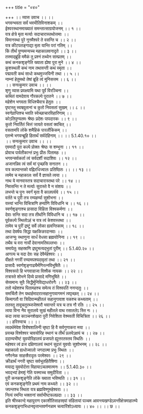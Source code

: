 +++
title = "०४०"

+++
।। व्यास उवाच ।। ।।  
भगवन्भवता सर्वं भवभीतिविनाशकम् ।।  
ईश्वरस्थानमाख्यातं समन्तात्साग्रयोजनम् ।। १ ।।  
यत्र क्षेत्रे मृता मर्त्याः सदाचारास्तथोत्तमाः ।।  
विमानस्था पुरे नूनमैश्वरे ते वसन्ति च ।। २ ।।  
यत्र कीटपतङ्गाद्या मृता यान्ति परां गतिम् ।।  
किं तीर्थं पुण्यमन्यच्च महाकालवनादृते ।। ३ ।।  
तस्माद्ब्रूहि ममैकं तु प्रश्नं तथ्येन साम्प्रतम् ।।  
कथं कनकशृङ्गेति ख्याता ह्येषा पुरा मुने ।। ४ ।।  
कुशस्थली कथं नाम तथावन्ती कथं स्मृता ।।  
पद्मावती कथं साधो कथमुज्जयिनी तथा ।। ५ ।।  
नाम्नां हेतुमथो तेषां ब्रूहि त्वं मुनिसत्तम ।। ६ ।।  
।। सनत्कुमार उवाच ।। ।।  
शृणु व्यास प्रवक्ष्यामि यथा पूर्वं विरञ्चिना ।।  
कथितं वामदेवाय गौरकल्पे पुरातने ।। ७ ।।  
महेशेन भगवता विधिश्चैवात्र हेतुतः ।।  
पृष्टस्तु स्वश्च्युतानां च कुतो निवसतां सुखम् ।। ८ ।।  
स्वर्गप्राप्तिश्च भवति स्वेच्छाचारविहारिणाम् ।।  
कोऽतिपुण्यतमः श्रेष्ठः प्रदेशः पापदारकः ।। ९ ।।  
कुतो निवर्तितं चित्तं जायते वसतां क्वचित् ।।  
वसतामपि लोके शमैहिकं पारलौकिकम् ।।  
एतन्मे भगवन्ब्रूहि हितार्थं सर्वदेहिनाम् ।। ।। 5.1.40.१० ।।  
।। सनत्कुमार उवाच ।। ।।  
एवमादौ पुरा कल्पे प्रोक्तः श्रेष्ठः स शम्भुना ।। ११ ।।  
प्रोवाच पार्वतीकान्तं प्रभुः प्रीतः पितामहः ।।  
भगवन्सर्वकर्ता त्वं सर्वदर्शी सदाशिवः ।। १२ ।।  
अजानन्निव त्वं सर्वं मां पृच्छसि सनातन ।।  
यत्र कल्पान्तको वह्निरधिज्वालः प्रतिष्ठितः ।। ।। १३ ।।  
त्वमेव च महाकालः सर्वं वै ज्ञायते त्वया ।।  
नाथ ये मानवास्तत्र सदाचारास्तथा परे ।। १४ ।।  
निवसन्ति न ते मर्त्याः सुरास्ते वै न संशयः ।।  
लभन्ते च पुनः स्वर्गं मृता वै कालपर्यये ।। १५ ।।  
वर्तते च पुरी तत्र रम्यहर्म्या सुशोभना ।।  
यस्यां भान्ति विचित्राणि हर्म्याणि विविधानि च ।। १६ ।।  
स्वर्णशृङ्गाश्च प्रासादा विहिता विश्वकर्मणा ।।  
देवाः सन्ति सदा तत्र तीर्थानि विविधानि च ।। १७ ।।  
पूर्वकल्पे स्थितोऽहं च यत्र त्वं केशवस्तथा ।।  
तामेव च पुरीं द्रष्टुं सर्वे लोका ह्यवन्तिकाम् ।। १८ ।।  
तथा देवर्षयः सिद्धा यक्षकिन्नरदानवाः ।।  
आजग्मुः स्थाणुना सार्धं वेधसा ब्रह्मयोनिना ।। १९ ।।  
तथैव च वरा नार्यो देवानामतिवल्लभाः ।।  
समापेतुः सहस्राणि द्रष्टुमत्यद्भुतां पुरीम् ।। 5.1.40.२० ।।  
आगत्य च यदा देवः सह देवैर्महेश्वरः ।।  
वीक्षते नगरीं रम्यामपश्यदावृतां तथा ।। २१ ।।  
प्रासादैः स्वर्णशृङ्गाढ्यैर्मणिरत्नविभूषितैः ।।  
विश्वरूपो हि भगवान्राजा विश्वैक नायकः ।। २२ ।।  
तत्रास्ते शोभने दिव्ये प्रासादे मणिभूषिते ।।  
सेव्यमानः सुरैः सिद्धैर्मुनिविद्याधरोरगैः ।। २३ ।।  
ततो महेशश्च पितामहश्च समेत्य तं विश्वपतिं ननन्दतुः ।।  
समर्चितौ तेन यथार्हमादरात्सहानुगावागमनं त्वपृच्छत् ।। २४ ।।  
किमागतौ वा त्रिदिवान्महीतलं सहानुगावाश यकश्च कथ्यताम् ।।  
ततस्तु तावूचतुरब्जजेश्वरौ भवान्तरे यत्र च तत्र नौ रतिः ।। २५ ।।  
त्वया विना नैव सुरालये सुखं महीतले वाथ रसातलेऽ स्ति नः ।।  
कदा त्वया काञ्चनशेखरा पुरी निवेशिता वेश्मवती विचित्रिता ।। २६ ।।  
।। हरिरुवाच ।। ।।  
त्वदर्थमेवेश विशेषशालिनी सृष्टा हि वै सर्वगुणाकरा मया ।।  
प्रयच्छ विश्वेश्वर चावयोरिह स्थानं च तीर्थं प्रलयेऽक्षयं च ।। २७ ।।  
ददाम्यभीष्टं युवयोरिहालयं प्रजापते ह्युत्तरतस्तव स्थितिः ।।  
महेश्वर त्वं व्रज दक्षिणालयं स्थानं सुदत्तं युवयोः सुशोभनम् ।। २८ ।।  
महाकालो ह्यधोज्वालो जगदात्मा प्रभुः स्थितः ।।  
गणैरनेक साहस्रैरादृतः परमेश्वरः ।। २९ ।।  
क्रीडार्थं नगरी सृष्टा सर्वभूतहितैषिणा ।।  
मयाद्य युवयोर्दत्ता विहायाऽचलमात्मनः ।। 5.1.40.३० ।।  
भवद्भ्यां हेमशृं गेति यस्माच्च समुदीरिता ।।  
पुरी कनकशृङ्गेति लोके ख्याता भविष्यति ।। ३१ ।।  
एवं कनकशृङ्गेति प्रथमं नाम कथ्यते ।। ३२ ।।  
जपन्तश्च स्थिता यत्र ब्रह्मविष्णुमहेश्वराः ।।  
नित्यं रमन्ति भक्तानां सर्वाभीष्टफलप्रदाः ।। ३३ ।।  
इति श्रीस्कान्दे महापुराण एकाशीतिसाहस्र्यां संहितायां पञ्चम आवन्त्यखण्डेऽवन्तीक्षेत्रमाहात्म्ये कनकशृङ्गाभिधानवृत्तान्तवर्णनन्नाम चत्वारिंशोऽध्यायः ।। ४० ।। ।। छ ।।